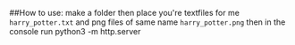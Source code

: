 ##How to use:
make a folder then place you're textfiles for me ```harry_potter.txt``` and png files of same name ```harry_potter.png``` then in the console run python3 -m http.server
